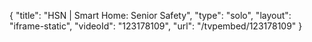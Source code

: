 {
    "title": "HSN | Smart Home: Senior Safety",
    "type": "solo",
    "layout": "iframe-static",
    "videoId": "123178109",
    "url": "\/tvpembed\/123178109"
}